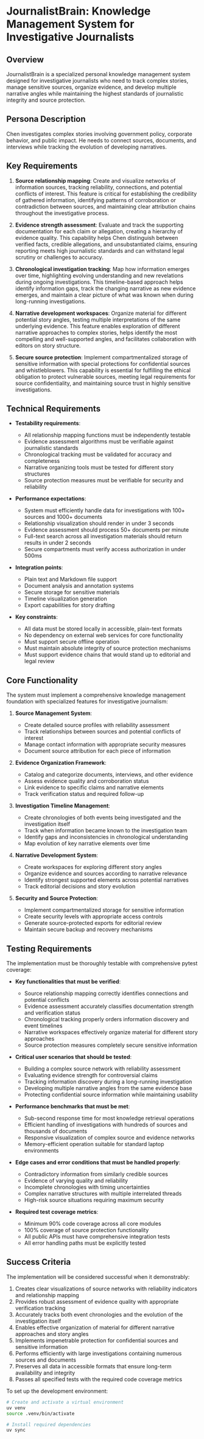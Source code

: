# JournalistBrain: Knowledge Management System for Investigative Journalists

## Overview
JournalistBrain is a specialized personal knowledge management system designed for investigative journalists who need to track complex stories, manage sensitive sources, organize evidence, and develop multiple narrative angles while maintaining the highest standards of journalistic integrity and source protection.

## Persona Description
Chen investigates complex stories involving government policy, corporate behavior, and public impact. He needs to connect sources, documents, and interviews while tracking the evolution of developing narratives.

## Key Requirements
1. **Source relationship mapping**: Create and visualize networks of information sources, tracking reliability, connections, and potential conflicts of interest. This feature is critical for establishing the credibility of gathered information, identifying patterns of corroboration or contradiction between sources, and maintaining clear attribution chains throughout the investigative process.

2. **Evidence strength assessment**: Evaluate and track the supporting documentation for each claim or allegation, creating a hierarchy of evidence quality. This capability helps Chen distinguish between verified facts, credible allegations, and unsubstantiated claims, ensuring reporting meets high journalistic standards and can withstand legal scrutiny or challenges to accuracy.

3. **Chronological investigation tracking**: Map how information emerges over time, highlighting evolving understanding and new revelations during ongoing investigations. This timeline-based approach helps identify information gaps, track the changing narrative as new evidence emerges, and maintain a clear picture of what was known when during long-running investigations.

4. **Narrative development workspaces**: Organize material for different potential story angles, testing multiple interpretations of the same underlying evidence. This feature enables exploration of different narrative approaches to complex stories, helps identify the most compelling and well-supported angles, and facilitates collaboration with editors on story structure.

5. **Secure source protection**: Implement compartmentalized storage of sensitive information with special protections for confidential sources and whistleblowers. This capability is essential for fulfilling the ethical obligation to protect vulnerable sources, meeting legal requirements for source confidentiality, and maintaining source trust in highly sensitive investigations.

## Technical Requirements
- **Testability requirements**:
  - All relationship mapping functions must be independently testable
  - Evidence assessment algorithms must be verifiable against journalistic standards
  - Chronological tracking must be validated for accuracy and completeness
  - Narrative organizing tools must be tested for different story structures
  - Source protection measures must be verifiable for security and reliability

- **Performance expectations**:
  - System must efficiently handle data for investigations with 100+ sources and 1000+ documents
  - Relationship visualization should render in under 3 seconds
  - Evidence assessment should process 50+ documents per minute
  - Full-text search across all investigation materials should return results in under 2 seconds
  - Secure compartments must verify access authorization in under 500ms

- **Integration points**:
  - Plain text and Markdown file support
  - Document analysis and annotation systems
  - Secure storage for sensitive materials
  - Timeline visualization generation
  - Export capabilities for story drafting

- **Key constraints**:
  - All data must be stored locally in accessible, plain-text formats
  - No dependency on external web services for core functionality
  - Must support secure offline operation
  - Must maintain absolute integrity of source protection mechanisms
  - Must support evidence chains that would stand up to editorial and legal review

## Core Functionality
The system must implement a comprehensive knowledge management foundation with specialized features for investigative journalism:

1. **Source Management System**:
   - Create detailed source profiles with reliability assessment
   - Track relationships between sources and potential conflicts of interest
   - Manage contact information with appropriate security measures
   - Document source attribution for each piece of information

2. **Evidence Organization Framework**:
   - Catalog and categorize documents, interviews, and other evidence
   - Assess evidence quality and corroboration status
   - Link evidence to specific claims and narrative elements
   - Track verification status and required follow-up

3. **Investigation Timeline Management**:
   - Create chronologies of both events being investigated and the investigation itself
   - Track when information became known to the investigation team
   - Identify gaps and inconsistencies in chronological understanding
   - Map evolution of key narrative elements over time

4. **Narrative Development System**:
   - Create workspaces for exploring different story angles
   - Organize evidence and sources according to narrative relevance
   - Identify strongest supported elements across potential narratives
   - Track editorial decisions and story evolution

5. **Security and Source Protection**:
   - Implement compartmentalized storage for sensitive information
   - Create security levels with appropriate access controls
   - Generate source-protected exports for editorial review
   - Maintain secure backup and recovery mechanisms

## Testing Requirements
The implementation must be thoroughly testable with comprehensive pytest coverage:

- **Key functionalities that must be verified**:
  - Source relationship mapping correctly identifies connections and potential conflicts
  - Evidence assessment accurately classifies documentation strength and verification status
  - Chronological tracking properly orders information discovery and event timelines
  - Narrative workspaces effectively organize material for different story approaches
  - Source protection measures completely secure sensitive information

- **Critical user scenarios that should be tested**:
  - Building a complex source network with reliability assessment
  - Evaluating evidence strength for controversial claims
  - Tracking information discovery during a long-running investigation
  - Developing multiple narrative angles from the same evidence base
  - Protecting confidential source information while maintaining usability

- **Performance benchmarks that must be met**:
  - Sub-second response time for most knowledge retrieval operations
  - Efficient handling of investigations with hundreds of sources and thousands of documents
  - Responsive visualization of complex source and evidence networks
  - Memory-efficient operation suitable for standard laptop environments

- **Edge cases and error conditions that must be handled properly**:
  - Contradictory information from similarly credible sources
  - Evidence of varying quality and reliability
  - Incomplete chronologies with timing uncertainties
  - Complex narrative structures with multiple interrelated threads
  - High-risk source situations requiring maximum security

- **Required test coverage metrics**:
  - Minimum 90% code coverage across all core modules
  - 100% coverage of source protection functionality
  - All public APIs must have comprehensive integration tests
  - All error handling paths must be explicitly tested

## Success Criteria
The implementation will be considered successful when it demonstrably:

1. Creates clear visualizations of source networks with reliability indicators and relationship mapping
2. Provides robust assessment of evidence quality with appropriate verification tracking
3. Accurately tracks both event chronologies and the evolution of the investigation itself
4. Enables effective organization of material for different narrative approaches and story angles
5. Implements impenetrable protection for confidential sources and sensitive information
6. Performs efficiently with large investigations containing numerous sources and documents
7. Preserves all data in accessible formats that ensure long-term availability and integrity
8. Passes all specified tests with the required code coverage metrics

To set up the development environment:
```bash
# Create and activate a virtual environment
uv venv
source .venv/bin/activate

# Install required dependencies
uv sync
```